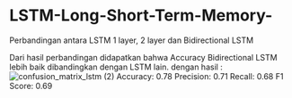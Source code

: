 # LSTM-Long-Short-Term-Memory-
Perbandingan antara LSTM 1 layer, 2 layer dan Bidirectional LSTM

Dari hasil perbandingan didapatkan bahwa Accuracy Bidirectional LSTM lebih baik dibandingkan dengan LSTM lain.
dengan hasil :
![confusion_matrix_lstm (2)](https://github.com/user-attachments/assets/d6ff5a85-f0c8-4ac9-82ad-860496685f72)
Accuracy: 0.78
Precision: 0.71
Recall: 0.68
F1 Score: 0.69

